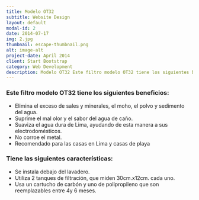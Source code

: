 ```yaml
---
title: Modelo OT32
subtitle: Website Design
layout: default
modal-id: 2
date: 2014-07-17
img: 2.jpg
thumbnail: escape-thumbnail.png
alt: image-alt
project-date: April 2014
client: Start Bootstrap
category: Web Development
description: Modelo OT32 Este filtro modelo OT32 tiene los siguientes beneficios Elimina el exceso de sales y minerales, el moho, el polvo y sedimento del agua. Suprime el mal olor y el sabor del agua de caño. Suaviza el agua dura de Lima, ayudando de esta manera a sus electrodomésticos. No corroe el metal. Recomendado para las casas en Lima y casas de playa Tiene las siguientes características Se instala debajo del lavadero. Utiliza 2 tanques de filtración, que miden 30cm.x12cm. cada uno. Usa un cartucho de carbón y uno de polipropileno que son reemplazables entre 4y 6 meses.
---
```

### Este filtro modelo **OT32** tiene los siguientes beneficios:
- Elimina el exceso de sales y minerales, el moho, el polvo y sedimento del agua.
- Suprime el mal olor y el sabor del agua de caño.
- Suaviza el agua dura de Lima, ayudando de esta manera a sus electrodomésticos.
- No corroe el metal. 
- Recomendado para las casas en Lima y casas de playa
### Tiene las siguientes características:
- Se instala debajo del lavadero.
- Utiliza 2 tanques de filtración, que miden 30cm.x12cm. cada uno.
- Usa un cartucho de carbón y uno de polipropileno que son reemplazables entre 4y 6 meses.

